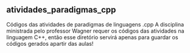 ## atividades_paradigmas_cpp
Códigos das atividades de paradigmas de linguagens .cpp
A disciplina ministrada pelo professor Wagner requer os códigos das atividades na linguagem C++, então esse diretório servirá apenas para guardar os códigos gerados apartir das aulas!
